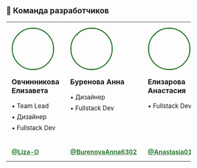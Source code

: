 ## 👥 Команда разработчиков

<div align="center">
<table>
  <tr>
    <!-- Первая строка -->
    <td valign="top" width="260px" style="height: 300px; padding: 15px;">
      <div style="text-align: left; height: 100%; display: flex; flex-direction: column; justify-content: space-between;">
        <div>
          <img src="https://avatars.githubusercontent.com/u/191477093?v=4" width="110" style="border-radius: 50%; border: 3px solid #2e7d32; margin-bottom: 20px; display: block;"/>
          <div style="font-size: 1.2em; font-weight: bold; margin-bottom: 15px;">Овчинникова Елизавета</div>
          <div style="line-height: 1.8; font-size: 1.05em;">
            <div>• Team Lead</div>
            <div>• Дизайнер</div>
            <div>• Fullstack Dev</div>
          </div>
        </div>
        <div style="margin-top: 10px;">
          <a href="https://github.com/Liza-O" style="color: #2e7d32; font-weight: bold; font-size: 1.05em;">@Liza-O</a>
        </div>
      </div>
    </td>
    <td valign="top" width="260px" style="height: 300px; padding: 15px;">
      <div style="text-align: left; height: 100%; display: flex; flex-direction: column; justify-content: space-between;">
        <div>
          <img src="https://avatars.githubusercontent.com/u/191490969?v=4" width="110" style="border-radius: 50%; border: 3px solid #2e7d32; margin-bottom: 20px; display: block;"/>
          <div style="font-size: 1.2em; font-weight: bold; margin-bottom: 15px;">Буренова Анна</div>
          <div style="line-height: 1.8; font-size: 1.05em;">
            <div>• Дизайнер</div>
            <div>• Fullstack Dev</div>
            <div>&nbsp;</div>
          </div>
        </div>
        <div style="margin-top: 10px;">
          <a href="https://github.com/BurenovaAnna6302" style="color: #2e7d32; font-weight: bold; font-size: 1.05em;">@BurenovaAnna6302</a>
        </div>
      </div>
    </td>
    <td valign="top" width="260px" style="height: 300px; padding: 15px;">
      <div style="text-align: left; height: 100%; display: flex; flex-direction: column; justify-content: space-between;">
        <div>
          <img src="https://avatars.githubusercontent.com/u/166629949?v=4" width="110" style="border-radius: 50%; border: 3px solid #2e7d32; margin-bottom: 20px; display: block;"/>
          <div style="font-size: 1.2em; font-weight: bold; margin-bottom: 15px;">Елизарова Анастасия</div>
          <div style="line-height: 1.8; font-size: 1.05em;">
            <div>• Fullstack Dev</div>
            <div>&nbsp;</div>
            <div>&nbsp;</div>
          </div>
        </div>
        <div style="margin-top: 10px;">
          <a href="https://github.com/Anastasia011s" style="color: #2e7d32; font-weight: bold; font-size: 1.05em;">@Anastasia011s</a>
        </div>
      </div>
    </td>
    <td valign="top" width="260px" style="height: 300px; padding: 15px;">
      <div style="text-align: left; height: 100%; display: flex; flex-direction: column; justify-content: space-between;">
        <div>
          <img src="https://avatars.githubusercontent.com/u/159873153?v=4" width="110" style="border-radius: 50%; border: 3px solid #2e7d32; margin-bottom: 20px; display: block;"/>
          <div style="font-size: 1.2em; font-weight: bold; margin-bottom: 15px;">Кочетков Егор</div>
          <div style="line-height: 1.8; font-size: 1.05em;">
            <div>• Fullstack Dev</div>
            <div>&nbsp;</div>
            <div>&nbsp;</div>
          </div>
        </div>
        <div style="margin-top: 10px;">
          <a href="https://github.com/PIRSON21" style="color: #2e7d32; font-weight: bold; font-size: 1.05em;">@PIRSON21</a>
        </div>
      </div>
    </td>
    <td valign="top" width="260px" style="height: 300px; padding: 15px;">
      <div style="text-align: left; height: 100%; display: flex; flex-direction: column; justify-content: space-between;">
        <div>
          <img src="https://avatars.githubusercontent.com/u/160622634?v=4" width="110" style="border-radius: 50%; border: 3px solid #2e7d32; margin-bottom: 20px; display: block;"/>
          <div style="font-size: 1.2em; font-weight: bold; margin-bottom: 15px;">Кувшинов Антон</div>
          <div style="line-height: 1.8; font-size: 1.05em;">
            <div>• Fullstack Dev</div>
            <div>&nbsp;</div>
            <div>&nbsp;</div>
          </div>
        </div>
        <div style="margin-top: 10px;">
          <a href="https://github.com/di-not" style="color: #2e7d32; font-weight: bold; font-size: 1.05em;">@di-not</a>
        </div>
      </div>
    </td>
  </tr>
</table>
</div>
